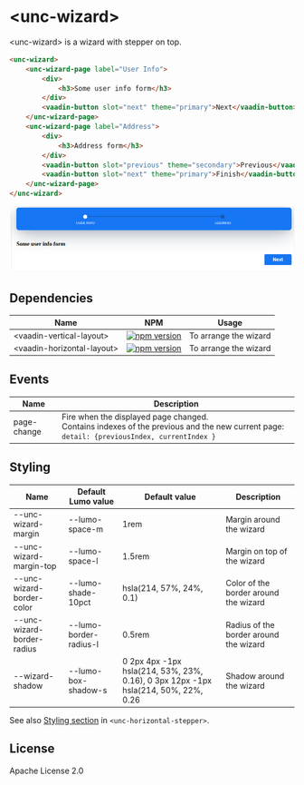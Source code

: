 # &lt;unc-wizard&gt;

&lt;unc-wizard&gt; is a wizard with stepper on top.

```html
<unc-wizard>
    <unc-wizard-page label="User Info">
        <div>
            <h3>Some user info form</h3>
        </div>
        <vaadin-button slot="next" theme="primary">Next</vaadin-button>
    </unc-wizard-page>
    <unc-wizard-page label="Address">
        <div>
            <h3>Address form</h3>
        </div>
        <vaadin-button slot="previous" theme="secondary">Previous</vaadin-button>
        <vaadin-button slot="next" theme="primary">Finish</vaadin-button>
    </unc-wizard-page>
</unc-wizard>
```
![screenshot](https://raw.githubusercontent.com/unc-dsi/unc-web-components/main/packages/unc-wizard/screenshot.png)

## Dependencies

| Name | NPM | Usage |
|------|-----|-------|
| &lt;vaadin-vertical-layout&gt; | [![npm version](https://badgen.net/npm/v/@vaadin/vaadin-ordered-layout/)](https://www.npmjs.com/package/@vaadin/vaadin-ordered-layout) | To arrange the wizard |
| &lt;vaadin-horizontal-layout&gt; | [![npm version](https://badgen.net/npm/v/@vaadin/vaadin-ordered-layout/)](https://www.npmjs.com/package/@vaadin/vaadin-ordered-layout) | To arrange the wizard |


## Events

| Name | Description |
|------|-------------|
| page-change | Fire when the displayed page changed. <br> Contains indexes of the previous and the new current page: ```detail: {previousIndex, currentIndex }``` |

## Styling

| Name                                        | Default Lumo value | Default value | Description |
|---------------------------------------------|--------------------|---------------|-------------|
| --unc-wizard-margin | --lumo-space-m | 1rem | Margin around the wizard|
| --unc-wizard-margin-top | --lumo-space-l | 1.5rem | Margin on top of the wizard |
| --unc-wizard-border-color | --lumo-shade-10pct | hsla(214, 57%, 24%, 0.1) | Color of the border around the wizard |
| --unc-wizard-border-radius | --lumo-border-radius-l | 0.5rem | Radius of the border around the wizard |
| --wizard-shadow | --lumo-box-shadow-s | 0 2px 4px -1px hsla(214, 53%, 23%, 0.16), 0 3px 12px -1px hsla(214, 50%, 22%, 0.26 | Shadow around the wizard |

See also [Styling section](https://github.com/unc-dsi/unc-web-components/tree/main/packages/unc-horizontal-stepper#styling) in ```<unc-horizontal-stepper>```.

## License

Apache License 2.0
